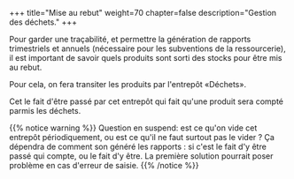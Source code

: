 +++
title="Mise au rebut"
weight=70
chapter=false
description="Gestion des déchets."
+++

Pour garder une traçabilité, et permettre la génération de rapports trimestriels
et annuels (nécessaire pour les subventions de la ressourcerie), il est
important de savoir quels produits sont sorti des stocks pour être mis au rebut.

Pour cela, on fera transiter les produits par l'entrepôt «Déchets».

Cet le fait d'être passé par cet entrepôt qui fait qu'une produit sera compté
parmis les déchets.

{{% notice warning %}}
Question en suspend: est ce qu'on vide cet entrepôt périodiquement, ou est
ce qu'il ne faut surtout pas le vider ?
Ça dépendra de comment son généré les rapports : si c'est le fait d'y être
passé qui compte, ou le fait d'y être. La première solution pourrait poser
problème en cas d'erreur de saisie.
{{% /notice %}}
